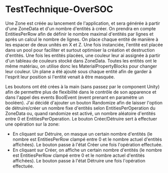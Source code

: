 # TestTechnique-OverSOC

Une Zone est créée au lancement de l'application, et sera générée à partir d'une ZoneData et d'un nombre d'entités à créer. On prendra en compte EntitiesPerRow afin de définir le nombre maximal d'entités par lignes et après un calcul le nombre de lignes. On place chaque entité de manière à les espacer de deux unités en X et Z. Une fois instanciée, l'entité est placée dans un pool pour faciliter et surtout optimiser la création et destruction d'entités.
Une fois les entités placées, une couleur leur ai assignée à partir d'un tableau de couleurs stocké dans ZoneData. Toutes les entités ont le même matériau, on utilise donc les MaterialPropertyBlocks pour changer leur couleur.
Un plane a été ajouté sous chaque entité afin de garder à l'esprit leur position si l'entité venait à être masquée.

Les boutons ont été crées à la main (sans passez par le component Unity) afin de permettre plus de flexibilité dans le contrôle de son apparence et dans l'appel des events BoolEvent (event prenant en paramètre un booléen).
J'ai décidé d'ajouter un bouton Randomize afin de laisser l'option de détruire/créer un nombre fixe d'entités selon EntitiesPerOperation du ZoneData ou, quand randomize est activé, un nombre aléatoire d'entités entre 0 et EntitiesPerOperation.
Le bouton Créer/Détruire sert à effectuer une opération sur la zone:
- En cliquant sur Détruire, on masque un certain nombre d'entités (le nombre est EntitiesPerRow clampé entre 0 et le nombre actuel d'entités affichées). Le bouton passe à l'état Créer une fois l'opération effectuée.
- En cliquant sur Créer, on affiche un certain nombre d'entités (le nombre est EntitiesPerRow clampé entre 0 et le nombre actuel d'entités affichées). Le bouton passe à l'état Détruire une fois l'opération effectuée.

